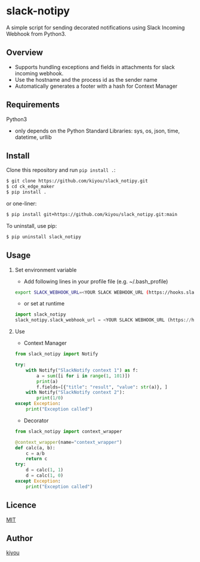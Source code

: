 # slack-notipy
A simple script for sending decorated notifications using Slack Incoming Webhook from Python3.

## Overview
- Supports hundling exceptions and fields in attachments for slack incoming webhook.
- Use the hostname and the process id as the sender name
- Automatically generates a footer with a hash for Context Manager

## Requirements
Python3
- only depends on the Python Standard Libraries: sys, os, json, time, datetime, urllib

## Install
Clone this repository and run `pip install .`:

``` bash
$ git clone https://github.com/kiyou/slack_notipy.git
$ cd ck_edge_maker
$ pip install .
```

or one-liner:

``` bash
$ pip install git+https://github.com/kiyou/slack_notipy.git:main
```

To uninstall, use pip:

``` bash
$ pip uninstall slack_notipy
```

## Usage
1. Set environment variable
    - Add following lines in your profile file (e.g. ~/.bash_profile)

    ``` sh
    export SLACK_WEBHOOK_URL=<YOUR SLACK WEBHOOK_URL (https://hooks.slack.com/services/*****/*****)>
    ```

    - or set at runtime

    ``` python
    import slack_notipy
    slack_notipy.slack_webhook_url = <YOUR SLACK WEBHOOK_URL (https://hooks.slack.com/services/*****/*****)>
    ```


2. Use
    - Context Manager

    ``` python
    from slack_notipy import Notify

    try:
        with Notify("SlackNotify context 1") as f:
            a = sum([i for i in range(1, 101)])
            print(a)
            f.fields=[{"title": "result", "value": str(a)}, ]
        with Notify("SlackNotify context 2"):
            print(1/0)
    except Exception:
        print("Exception called")
    ```


    - Decorator

    ``` python
    from slack_notipy import context_wrapper

    @context_wrapper(name="context_wrapper")
    def calc(a, b):
        c = a/b
        return c
    try:
        d = calc(1, 1)
        d = calc(1, 0)
    except Exception:
        print("Exception called")
    ```

## Licence
[MIT](https://opensource.org/licenses/mit-license.php)

## Author
[kiyou](https://github.com/kiyou)
